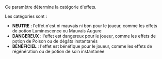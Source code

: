 Ce paramètre détermine la catégorie d'effets.

Les catégories sont :

- **NEUTRE** : l'effet n'est ni mauvais ni bon pour le joueur, comme les effets de potion Luminescence ou Mauvais Augure
- **DANGEREUX** : l'effet est dangereux pour le joueur, comme les effets de potion de  Poison ou de dégâts instantanés
- **BÉNÉFICIEL** : l'effet est bénéfique pour le joueur, comme les effets de régénération ou de potion de soin instantanée